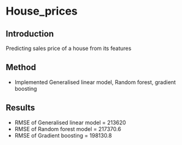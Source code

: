 # House_prices

## Introduction

Predicting sales price of a house from its features

## Method

* Implemented Generalised linear model, Random forest, gradient boosting


## Results

* RMSE of Generalised linear model = 213620
* RMSE of Random forest model = 217370.6
* RMSE of Gradient boosting = 198130.8


